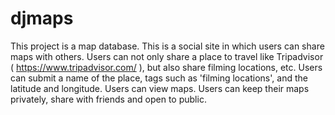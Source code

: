 # djmaps

This project is a map database. This is a social site in which users can share maps with others. Users can not only share a place to travel like Tripadvisor ( https://www.tripadvisor.com/ ), but also share filming locations, etc. Users can submit a name of the place, tags such as 'filming locations', and the latitude and longitude. Users can view maps. Users can keep their maps privately, share with friends and open to public.
